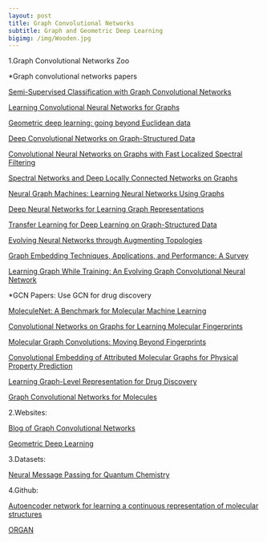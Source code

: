 ```yaml
---
layout: post
title: Graph Convolutional Networks
subtitle: Graph and Geometric Deep Learning
bigimg: /img/Wooden.jpg
---
```


1.Graph Convolutional Networks Zoo

*Graph convolutional networks papers

[Semi-Supervised Classification with Graph Convolutional Networks](https://arxiv.org/abs/1609.02907)

[Learning Convolutional Neural Networks for Graphs](https://arxiv.org/abs/1605.05273)

[Geometric deep learning: going beyond Euclidean data](https://arxiv.org/abs/1611.08097)

[Deep Convolutional Networks on Graph-Structured Data](https://arxiv.org/abs/1506.05163)

[Convolutional Neural Networks on Graphs with Fast Localized Spectral Filtering](https://arxiv.org/abs/1606.09375)

[Spectral Networks and Deep Locally Connected Networks on Graphs](https://arxiv.org/abs/1312.6203)

[Neural Graph Machines: Learning Neural Networks Using Graphs](https://arxiv.org/abs/1703.04818)

[Deep Neural Networks for Learning Graph Representations](https://www.aaai.org/ocs/index.php/AAAI/AAAI16/paper/view/12423)

[Transfer Learning for Deep Learning on Graph-Structured Data](https://aaai.org/ocs/index.php/AAAI/AAAI17/paper/view/14803)

[Evolving Neural Networks through Augmenting Topologies](https://dl.acm.org/citation.cfm?id=638554)

[Graph Embedding Techniques, Applications, and Performance: A Survey](https://arxiv.org/abs/1705.02801)

[Learning Graph While Training: An Evolving Graph Convolutional Neural Network](https://arxiv.org/abs/1708.04675)


*GCN Papers: Use GCN for drug discovery

[MoleculeNet: A Benchmark for Molecular Machine Learning](https://arxiv.org/abs/1703.00564)

[Convolutional Networks on Graphs for Learning Molecular Fingerprints](https://arxiv.org/abs/1509.09292)

[Molecular Graph Convolutions: Moving Beyond Fingerprints](https://arxiv.org/abs/1603.00856)

[Convolutional Embedding of Attributed Molecular Graphs for Physical Property Prediction](https://www.ncbi.nlm.nih.gov/pubmed/28696688)

[Learning Graph-Level Representation for Drug Discovery](https://arxiv.org/abs/1709.03741)

[Graph Convolutional Networks for Molecules](https://arxiv.org/abs/1706.09916)


2.Websites:

[Blog of Graph Convolutional Networks](https://tkipf.github.io/graph-convolutional-networks/)

[Geometric Deep Learning](http://geometricdeeplearning.com/)

3.Datasets:

[Neural Message Passing for Quantum Chemistry](https://arxiv.org/abs/1704.01212)

4.Github:

[Autoencoder network for learning a continuous representation of molecular structures](https://github.com/maxhodak/keras-molecules)

[ORGAN](https://github.com/gablg1/ORGAN)